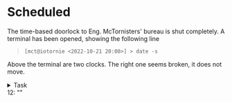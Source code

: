# Scheduled

The time-based doorlock to Eng. McTornisters' bureau is shut completely. A terminal has been opened, showing the following line

> `[mct@iotornie <2022-10-21 20:00>] > date -s`

Above the terminal are two clocks. The right one seems broken, it does not move.

<details><summary>Task</summary>
To proceed, set the system time so that the doorlock is released. This particular door system is notorious for using the equality operator
instead of checking if the time is in range. Finish the command shown above after `12:`.
</details>

<div class="key">
12: ""
</div>
